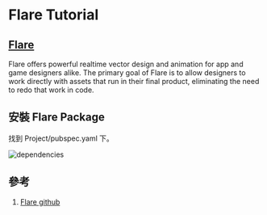 # Flare Tutorial
## [Flare](https://github.com/2d-inc/Flare-Flutter)
Flare offers powerful realtime vector design and animation for app and game designers alike. The primary goal of Flare is to allow designers to work directly with assets that run in their final product, eliminating the need to redo that work in code.    

## 安裝 Flare Package
找到 Project/pubspec.yaml 下。

![dependencies]("/src/dependencies_1.png")



## 參考
1. [Flare github](https://github.com/2d-inc/Flare-Flutter)